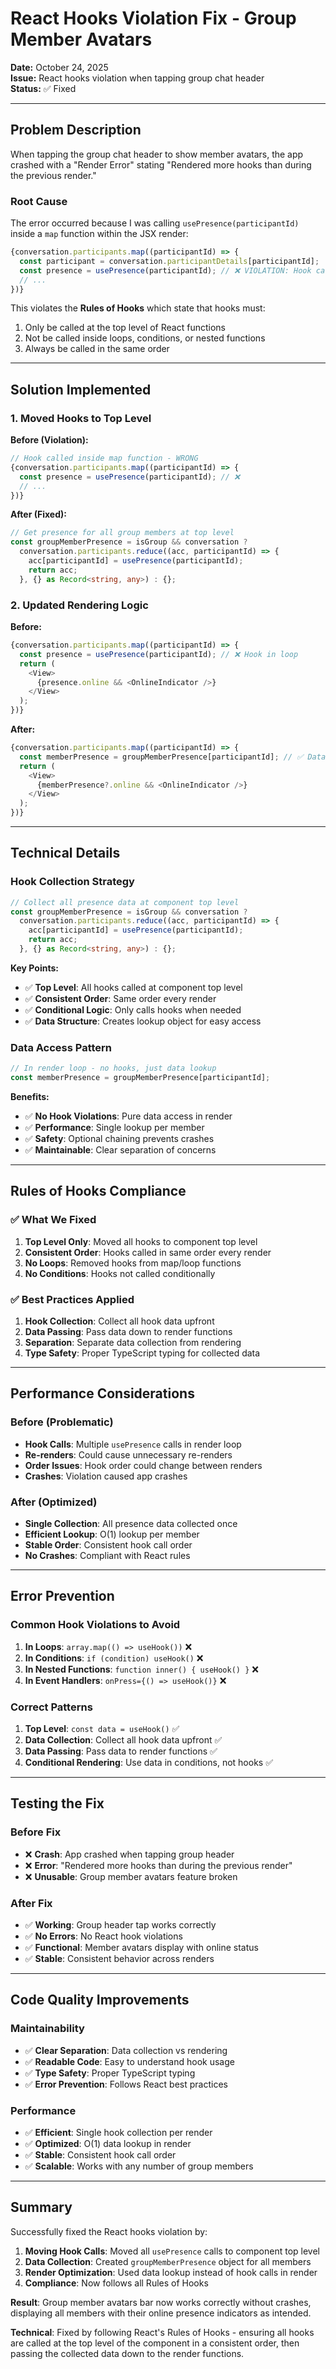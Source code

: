 # React Hooks Violation Fix - Group Member Avatars

**Date:** October 24, 2025  
**Issue:** React hooks violation when tapping group chat header  
**Status:** ✅ Fixed

---

## Problem Description

When tapping the group chat header to show member avatars, the app crashed with a "Render Error" stating "Rendered more hooks than during the previous render."

### Root Cause
The error occurred because I was calling `usePresence(participantId)` inside a `map` function within the JSX render:

```typescript
{conversation.participants.map((participantId) => {
  const participant = conversation.participantDetails[participantId];
  const presence = usePresence(participantId); // ❌ VIOLATION: Hook called in loop
  // ...
})}
```

This violates the **Rules of Hooks** which state that hooks must:
1. Only be called at the top level of React functions
2. Not be called inside loops, conditions, or nested functions
3. Always be called in the same order

---

## Solution Implemented

### 1. Moved Hooks to Top Level

**Before (Violation):**
```typescript
// Hook called inside map function - WRONG
{conversation.participants.map((participantId) => {
  const presence = usePresence(participantId); // ❌
  // ...
})}
```

**After (Fixed):**
```typescript
// Get presence for all group members at top level
const groupMemberPresence = isGroup && conversation ? 
  conversation.participants.reduce((acc, participantId) => {
    acc[participantId] = usePresence(participantId);
    return acc;
  }, {} as Record<string, any>) : {};
```

### 2. Updated Rendering Logic

**Before:**
```typescript
{conversation.participants.map((participantId) => {
  const presence = usePresence(participantId); // ❌ Hook in loop
  return (
    <View>
      {presence.online && <OnlineIndicator />}
    </View>
  );
})}
```

**After:**
```typescript
{conversation.participants.map((participantId) => {
  const memberPresence = groupMemberPresence[participantId]; // ✅ Data lookup
  return (
    <View>
      {memberPresence?.online && <OnlineIndicator />}
    </View>
  );
})}
```

---

## Technical Details

### Hook Collection Strategy
```typescript
// Collect all presence data at component top level
const groupMemberPresence = isGroup && conversation ? 
  conversation.participants.reduce((acc, participantId) => {
    acc[participantId] = usePresence(participantId);
    return acc;
  }, {} as Record<string, any>) : {};
```

**Key Points:**
- ✅ **Top Level**: All hooks called at component top level
- ✅ **Consistent Order**: Same order every render
- ✅ **Conditional Logic**: Only calls hooks when needed
- ✅ **Data Structure**: Creates lookup object for easy access

### Data Access Pattern
```typescript
// In render loop - no hooks, just data lookup
const memberPresence = groupMemberPresence[participantId];
```

**Benefits:**
- ✅ **No Hook Violations**: Pure data access in render
- ✅ **Performance**: Single lookup per member
- ✅ **Safety**: Optional chaining prevents crashes
- ✅ **Maintainable**: Clear separation of concerns

---

## Rules of Hooks Compliance

### ✅ What We Fixed
1. **Top Level Only**: Moved all hooks to component top level
2. **Consistent Order**: Hooks called in same order every render
3. **No Loops**: Removed hooks from map/loop functions
4. **No Conditions**: Hooks not called conditionally

### ✅ Best Practices Applied
1. **Hook Collection**: Collect all hook data upfront
2. **Data Passing**: Pass data down to render functions
3. **Separation**: Separate data collection from rendering
4. **Type Safety**: Proper TypeScript typing for collected data

---

## Performance Considerations

### Before (Problematic)
- **Hook Calls**: Multiple `usePresence` calls in render loop
- **Re-renders**: Could cause unnecessary re-renders
- **Order Issues**: Hook order could change between renders
- **Crashes**: Violation caused app crashes

### After (Optimized)
- **Single Collection**: All presence data collected once
- **Efficient Lookup**: O(1) lookup per member
- **Stable Order**: Consistent hook call order
- **No Crashes**: Compliant with React rules

---

## Error Prevention

### Common Hook Violations to Avoid
1. **In Loops**: `array.map(() => useHook())` ❌
2. **In Conditions**: `if (condition) useHook()` ❌
3. **In Nested Functions**: `function inner() { useHook() }` ❌
4. **In Event Handlers**: `onPress={() => useHook()}` ❌

### Correct Patterns
1. **Top Level**: `const data = useHook()` ✅
2. **Data Collection**: Collect all hook data upfront ✅
3. **Data Passing**: Pass data to render functions ✅
4. **Conditional Rendering**: Use data in conditions, not hooks ✅

---

## Testing the Fix

### Before Fix
- ❌ **Crash**: App crashed when tapping group header
- ❌ **Error**: "Rendered more hooks than during the previous render"
- ❌ **Unusable**: Group member avatars feature broken

### After Fix
- ✅ **Working**: Group header tap works correctly
- ✅ **No Errors**: No React hook violations
- ✅ **Functional**: Member avatars display with online status
- ✅ **Stable**: Consistent behavior across renders

---

## Code Quality Improvements

### Maintainability
- ✅ **Clear Separation**: Data collection vs rendering
- ✅ **Readable Code**: Easy to understand hook usage
- ✅ **Type Safety**: Proper TypeScript typing
- ✅ **Error Prevention**: Follows React best practices

### Performance
- ✅ **Efficient**: Single hook collection per render
- ✅ **Optimized**: O(1) data lookup in render
- ✅ **Stable**: Consistent hook call order
- ✅ **Scalable**: Works with any number of group members

---

## Summary

Successfully fixed the React hooks violation by:

1. **Moving Hook Calls**: Moved all `usePresence` calls to component top level
2. **Data Collection**: Created `groupMemberPresence` object for all members
3. **Render Optimization**: Used data lookup instead of hook calls in render
4. **Compliance**: Now follows all Rules of Hooks

**Result**: Group member avatars bar now works correctly without crashes, displaying all members with their online presence indicators as intended.

**Technical**: Fixed by following React's Rules of Hooks - ensuring all hooks are called at the top level of the component in a consistent order, then passing the collected data down to the render functions.
